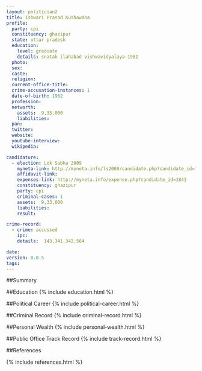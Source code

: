 ```yaml
---
layout: politician2
title: Ishwari Prasad Kushawaha
profile: 
  party: cpi
  constituency: ghazipur
  state: uttar pradesh
  education: 
    level: graduate
    details: snatak ilahabad vishwavidyalaya-1982
  photo: 
  sex: 
  caste: 
  religion: 
  current-office-title: 
  crime-accusation-instances: 1
  date-of-birth: 1962
  profession: 
  networth: 
    assets:  9,33,000
    liabilities: 
  pan: 
  twitter: 
  website: 
  youtube-interview: 
  wikipedia: 

candidature: 
  - election: Lok Sabha 2009
    myneta-link: http://myneta.info/ls2009/candidate.php?candidate_id=1843
    affidavit-link: 
    expenses-link: http://myneta.info/expense.php?candidate_id=1843
    constituency: ghazipur 
    party: cpi
    criminal-cases: 1
    assets:  9,33,000
    liabilities: 
    result:  

crime-record: 
  - crime: accussed
    ipc: 
    details:  143,341,342,504  

date: 
version: 0.0.5
tags: 
---
```

##Summary


##Education
{% include education.html %}


##Political Career
{% include political-career.html %}


##Criminal Record
{% include criminal-record.html %}


##Personal Wealth
{% include personal-wealth.html %}


##Public Office Track Record
{% include track-record.html %}


##References


{% include references.html %}